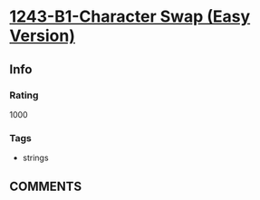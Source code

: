 # [1243-B1-Character Swap (Easy Version)](https://codeforces.com/contest/1243/problem/B1)

## Info

### Rating

1000

### Tags

- strings

## __COMMENTS__

> 
